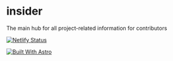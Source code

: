 # insider

The main hub for all project-related information for contributors

[![Netlify Status](https://api.netlify.com/api/v1/badges/5c73228a-f9e4-4a3e-851a-60c8745b7a5c/deploy-status)](https://app.netlify.com/sites/powerd6-insider/deploys)

[![Built With Astro](https://img.shields.io/badge/built%20with-Astro-%23FF5D01?logo=astro)](https://astro.build/)
